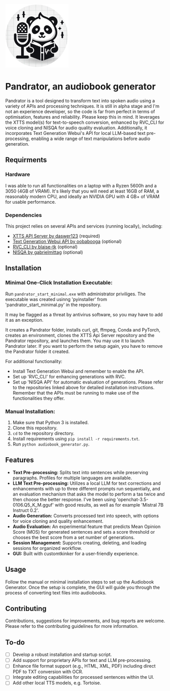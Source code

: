 <p align="left">
  <img src="pandrator.png" alt="Icon" width="200" height="200"/>
</p>

# Pandrator, an audiobook generator

Pandrator is a tool designed to transform text into spoken audio using a variety of APIs and processing techniques. 
It is still in alpha stage and I'm not an experience developer, so the code is far from perfect in terms of optimisation, features and reliability. Please keep this in mind.
It leverages the XTTS model(s) for text-to-speech conversion, enhanced by RVC_CLI for voice cloning and NISQA for audio quality evaluation. Additionally, it incorporates Text Generation Webui's API for local LLM-based text pre-processing, enabling a wide range of text manipulations before audio generation.

## Requirments

### Hardware
I was able to run all functionalities on a laptop with a Ryzen 5600h and a 3050 (4GB of VRAM). It's likely that you will need at least 16GB of RAM, a reasonably modern CPU, and ideally an NVIDIA GPU with 4 GB+ of VRAM for usable performance. 

### Dependencies
This project relies on several APIs and services (running locally), including:
- [XTTS API Server by daswer123](https://github.com/daswer123/xtts-api-server.git) (required) 
- [Text Generation Webui API by oobabooga](https://github.com/oobabooga/text-generation-webui.git) (optional)
- [RVC_CLI by blaise-tk](https://github.com/blaise-tk/RVC_CLI.git) (optional) 
- [NISQA by gabrielmittag](https://github.com/gabrielmittag/NISQA.git) (optional)

## Installation

### Minimal One-Click Installation Executable:
Run `pandrator_start_minimal.exe` with administrator priviliges. The executable was created usinng 'pyinstaller' from 'pandrator_start_minimal.py' in the repository. 

It may be flagged as a threat by antivirus software, so you may have to add it as an exception. 

It creates a Pandrator folder, installs curl, git, ffmpeg, Conda and PyTorch, creates an environment, clones the XTTS Api Server repository and the Pandrator repository, and launches them. You may use it to launch Pandrator later. If you want to perform the setup again, you have to remove the Pandrator folder it created. 

For additional functionality:
- Install Text Generation Webui and remember to enable the API.
- Set up 'RVC_CLI' for enhancing generations with RVC.
- Set up 'NISQA API' for automatic evaluation of generations.
Please refer to the repositories linked above for detailed installation instructions. Remember that the APIs must be running to make use of the functionalities they offer.

### Manual Installation:
1. Make sure that Python 3 is installed.
2. Clone this repository.
3. `cd` to the repository directory.
4. Install requirements using `pip install -r requirements.txt`.
5. Run `python audiobook_generator.py`.

## Features
- **Text Pre-processing:** Splits text into sentences while preserving paragraphs. Profiles for multiple languages are available.
- **LLM Text Pre-processing:** Utilizes a local LLM for text corrections and enhancements with up to three different prompts run sequentially, and an evaluation mechanism that asks the model to perform a tas twice and then choose the better response. I've been using 'openchat-3.5-0106.Q5_K_M.gguf' with good results, as well as for example 'Mistral 7B Instruct 0.2'.
- **Audio Generation:** Converts processed text into speech, with options for voice cloning and quality enhancement.
- **Audio Evaluation:** An experimental feature that predicts Mean Opinion Score (MOS) for generated sentences and sets a score threshold or chooses the best score from a set number of generations.
- **Session Management:** Supports creating, deleting, and loading sessions for organized workflow.
- **GUI:** Built with customtkinker for a user-friendly experience.

## Usage
Follow the manual or minimal installation steps to set up the Audiobook Generator. Once the setup is complete, the GUI will guide you through the process of converting text files into audiobooks.

## Contributing
Contributions, suggestions for improvements, and bug reports are welcome. Please refer to the contributing guidelines for more information.

## To-do
- [ ] Develop a robust installation and startup script.
- [ ] Add support for proprietary APIs for text and LLM pre-processing.
- [ ] Enhance file format support (e.g., HTML, XML, PDF) including direct PDF to TXT conversion with OCR.
- [ ] Integrate editing capabilities for processed sentences within the UI.
- [ ] Add other local TTS models, e.g. Tortoise. 
